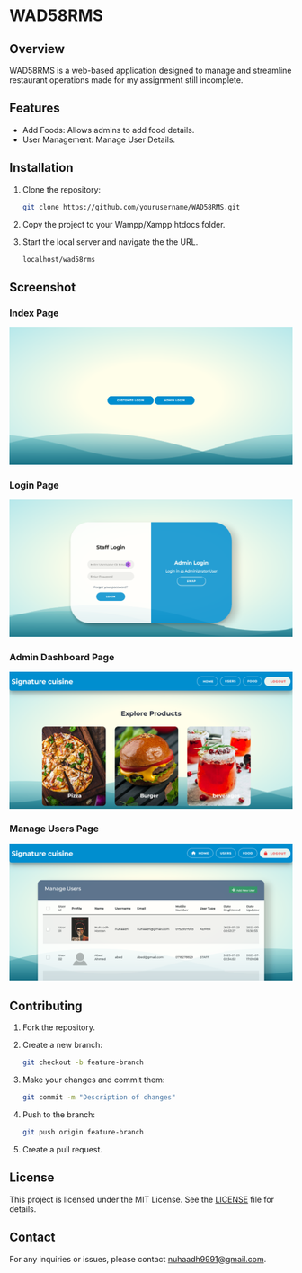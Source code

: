 # WAD58RMS

## Overview

WAD58RMS is a web-based application designed to manage and streamline restaurant operations made for my assignment still incomplete.

## Features

-   Add Foods: Allows admins to add food details.
-   User Management: Manage User Details.

## Installation

1. Clone the repository:

    ```bash
    git clone https://github.com/yourusername/WAD58RMS.git
    ```

2. Copy the project to your Wampp/Xampp htdocs folder.

3. Start the local server and navigate the the URL.

    ```bash
    localhost/wad58rms
    ```

## Screenshot

### Index Page

![Screenshot of Index Page](./screenShots/RMS.png)

### Login Page

![Screenshot of Index Page](./screenShots/Logins.png)

### Admin Dashboard Page

![Screenshot of Admin Dashboard](./screenShots/Admin%20Dashboard.png)

### Manage Users Page

![Screenshot of Index Page](./screenShots/Manage%20Users.png)

## Contributing

1. Fork the repository.
2. Create a new branch:

    ```bash
    git checkout -b feature-branch
    ```

3. Make your changes and commit them:

    ```bash
    git commit -m "Description of changes"
    ```

4. Push to the branch:

    ```bash
    git push origin feature-branch
    ```

5. Create a pull request.

## License

This project is licensed under the MIT License. See the [LICENSE](LICENSE) file for details.

## Contact

For any inquiries or issues, please contact [nuhaadh9991@gmail.com](mailto:nuhaadh9991@gmail.com).
